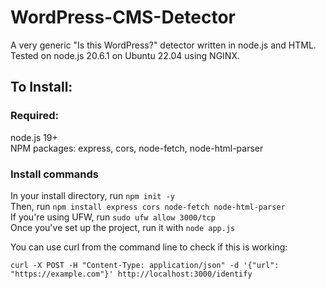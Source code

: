 # WordPress-CMS-Detector
A very generic "Is this WordPress?" detector written in node.js and HTML. Tested on node.js 20.6.1 on Ubuntu 22.04 using NGINX.

## To Install:

### Required:
node.js 19+<br>
NPM packages: express, cors, node-fetch, node-html-parser<br>

### Install commands

In your install directory, run ```npm init -y```<br>
Then, run ```npm install express cors node-fetch node-html-parser```<br>
If you're using UFW, run ```sudo ufw allow 3000/tcp```<br>
Once you've set up the project, run it with ```node app.js```<br>

You can use curl from the command line to check if this is working:

```curl -X POST -H "Content-Type: application/json" -d '{"url": "https://example.com"}' http://localhost:3000/identify```

